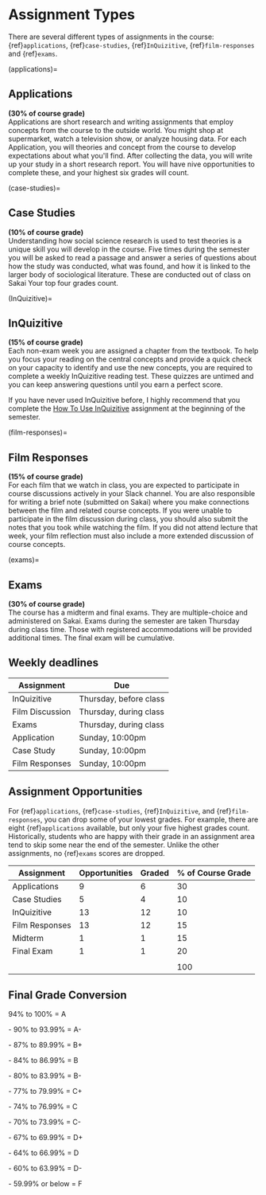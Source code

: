 # Assignment Types
There are several different types of assignments in the course: {ref}`applications`, {ref}`case-studies`, {ref}`InQuizitive`, {ref}`film-responses` and {ref}`exams`.



(applications)=
## Applications   
**(30% of course grade)**  
Applications are short research and writing assignments that employ concepts from the course to the outside world. You might shop at supermarket, watch a television show, or analyze housing data. For each Application, you will theories and concept from the course to develop expectations about what you'll find. After collecting the data, you will write up your study in a short research report. You will have nive opportunities to complete these, and your highest six grades will count.

(case-studies)=
## Case Studies    
**(10% of course grade)**  
Understanding how social science research is used to test theories is a unique skill you will develop in the course. Five times during the semester you will be asked to read a passage and answer a series of questions about how the study was conducted, what was found, and how it is linked to the larger body of sociological literature. These are conducted out of class on Sakai  Your top four grades count.

(InQuizitive)=
## InQuizitive      
**(15% of course grade)**  
Each non-exam week you are assigned a chapter from the textbook. To help you focus your reading on the central concepts and provide a quick check on your capacity to identify and use the new concepts, you are required to complete a weekly InQuizitive reading test. These quizzes are untimed and you can keep answering questions until you earn a perfect score.

If you have never used InQuizitive before, I highly recommend that you complete the [How To Use InQuizitive](https://ncia.wwnorton.com/111835) assignment at the beginning of the semester.

(film-responses)=
## Film Responses   
**(15% of course grade)**  
For each film that we watch in class, you are expected to participate in course discussions actively in your Slack channel. You are also responsible for writing a brief note (submitted on Sakai) where you make connections between the film and related course concepts. If you were unable to participate in the film discussion during class, you should also submit the notes that you took while watching the film. If you did not attend lecture that week, your film reflection must also include a more extended discussion of course concepts.

(exams)=
## Exams  
**(30% of course grade)**  
The course has a midterm and final exams. They are multiple-choice and administered on Sakai. Exams during the semester are taken Thursday during class time. Those with registered accommodations will be provided additional times. The final exam will be cumulative.

## Weekly deadlines

| Assignment      | Due                    |
|-----------------|------------------------|
| InQuizitive     | Thursday, before class     |
| Film Discussion | Thursday, during class |
| Exams           | Thursday, during class |
| Application     | Sunday, 10:00pm       |
| Case Study      | Sunday, 10:00pm      |
| Film Responses  | Sunday, 10:00pm       |

## Assignment Opportunities
For {ref}`applications`, {ref}`case-studies`, {ref}`InQuizitive`, and {ref}`film-responses`, you can drop some of your lowest grades. For example, there are eight {ref}`applications` available, but only your five highest grades count. Historically, students who are happy with their grade in an assignment area tend to skip some near the end of the semester. Unlike the other assignments, no {ref}`exams` scores are dropped.

| Assignment     | Opportunities  | Graded | % of Course Grade |
|----------------|----------------|------------------|-------------------|
| Applications   | 9              | 6               | 30                |
| Case Studies   | 5              | 4                | 10                |
| InQuizitive    | 13             | 12               | 10                |
| Film Responses | 13             | 12               | 15                |
| Midterm         | 1              | 1                | 15                |
| Final Exam        | 1              | 1                | 20                |
|                |                |                  |                   |
|                |                |                  | 100               |


## Final Grade Conversion
94% to 100% = A

\- 90% to 93.99% = A-

\- 87% to 89.99% = B+

\- 84% to 86.99% = B

\- 80% to 83.99% = B-

\- 77% to 79.99% = C+

\- 74% to 76.99% = C

\- 70% to 73.99% = C-

\- 67% to 69.99% = D+

\- 64% to 66.99% = D

\- 60% to 63.99% = D-

\- 59.99% or below = F
